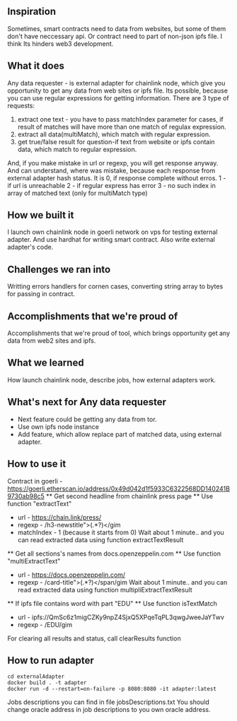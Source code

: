 ## Inspiration
Sometimes, smart contracts need to data from websites, but some of them don't have neccessary api. Or contract need to part of non-json ipfs file. I think Its hinders web3 development.
## What it does
Any data requester - is external adapter for chainlink node, which give you opportunity to get any data from web sites or ipfs file. Its possible, because you can use regular expressions for getting information. 
There are 3 type of requests:
1. extract one text - you have to pass matchIndex parameter for cases, if result of matches will have more than one match of regulax expression. 
2. extract all data(multiMatch), which match with regular expression.
3. get true/false result for question-if text from website or ipfs contain data, which match to regular expression.

And, if you make mistake in url or regexp, you will get response anyway. And can understand, where was mistake, because each response from external adapter hash status.
It is 0, if response complete without erros.
1 - if url is unreachable
2 - if regular express has error
3 - no such index in array of matched text (only for multiMatch type)

## How we built it
I launch own chainlink node in goerli network on vps for testing external adapter. And use hardhat for writing smart contract. Also write external adapter's code.
## Challenges we ran into
Writting errors handlers for cornen cases, converting string array to bytes for passing in contract.
## Accomplishments that we're proud of
Accomplishments that we're proud of tool, which brings opportunity get any data from web2 sites and ipfs. 
## What we learned
How launch chainlink node, describe jobs, how external adapters work.
## What's next for Any data requester
* Next feature could be getting any data from tor. 
* Use own ipfs node instance 
* Add feature, which allow replace part of matched data, using external adapter. 

## How to use it
Contract in goerli - https://goerli.etherscan.io/address/0x49d042d1f5933C6322568DD140241B9730ab98c5
** Get second headline from chainlink press page **
Use function "extractText"
* url - https://chain.link/press/
* regexp - /h3-newstitle\">(.*?)</gim
* matchIndex - 1 (because it starts from 0)
Wait about 1 minute.. and you can read extracted data using function extractTextResult 

** Get all sections's names  from docs.openzeppelin.com **
Use function "multiExtractText"
* url - https://docs.openzeppelin.com/
* regexp - /card-title\">(.*?)</span/gim
Wait about 1 minute.. and you can read extracted data using function multipliExtractTextResult

** If ipfs file contains word with part "EDU" **
Use function isTextMatch
* url - ipfs://QmSc6z1migCZKy9npZ4SjxQ5XPqeTqPL3qwgJweeJaYTwv
* regexp - /EDU/gim

For clearing all results and status, call clearResults function

## How to run adapter
```
cd externalAdapter
docker build . -t adapter
docker run -d --restart=on-failure -p 8080:8080 -it adapter:latest 
```
Jobs descriptions you can find in file jobsDescriptions.txt 
You should change oracle address in job descriptions to you own oracle address.
